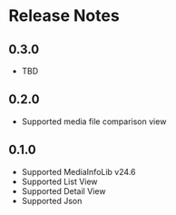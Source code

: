 # Release Notes

## 0.3.0

* TBD

## 0.2.0

* Supported media file comparison view

## 0.1.0

* Supported MediaInfoLib v24.6
* Supported List View
* Supported Detail View
* Supported Json
